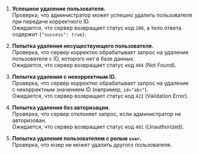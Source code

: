 1. **Успешное удаление пользователя.**  
   Проверка, что администратор может успешно удалить пользователя при передаче корректного ID.  
   Ожидается, что сервер возвращает статус код `200`, а тело ответа содержит `{"success": true}`.

2. **Попытка удаления несуществующего пользователя.**  
   Проверка, что сервер корректно обрабатывает запрос на удаление пользователя с ID, которого нет в базе данных.  
   Ожидается, что сервер возвращает статус код `404` (Not Found).

3. **Попытка удаления с некорректным ID.**  
   Проверка, что сервер корректно обрабатывает запрос на удаление с некорректным значением ID (например, `id="abc"`).  
   Ожидается, что сервер возвращает статус код `422` (Validation Error).

4. **Попытка удаления без авторизации.**  
   Проверка, что сервер отклоняет запрос, если администратор не авторизован.  
   Ожидается, что сервер возвращает статус код `401` (Unauthorized).

5. **Попытка удаления пользователем с ролью `user`.**  
   Проверка, что юзер не может удалить другого пользователя.  
